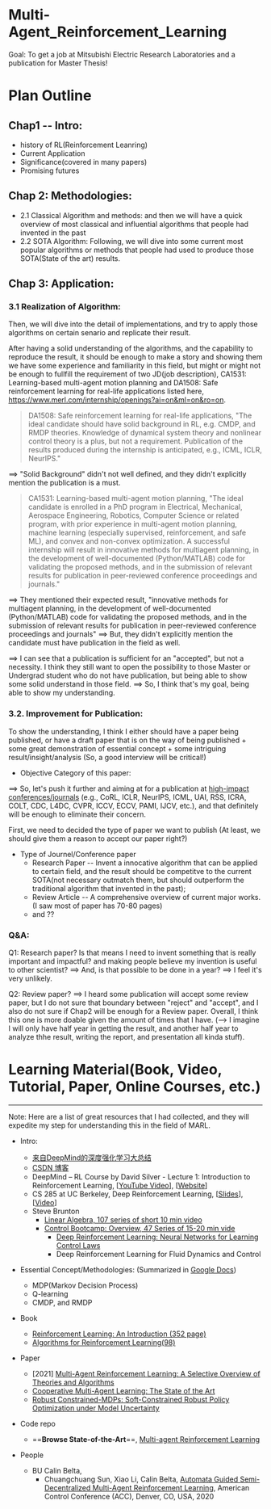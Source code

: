 
# Multi-Agent_Reinforcement_Learning

 Goal: To get a job at Mitsubishi Electric Research Laboratories and a publication for Master Thesis!
 


# Plan Outline

## Chap1 -- Intro: 

- history of RL(Reinforcement Leanring)
- Current Application
- Significance(covered in many papers)
- Promising futures


## Chap 2: Methodologies: 
- 2.1 Classical Algorithm and methods: and then we will have a quick overview of most classical and influential algorithms that people had invented in the past
- 2.2 SOTA Algorithm: Following, we will dive into some current most popular algorithms or methods that people had used to produce those SOTA(State of the art) results.

## Chap 3: Application: 

### 3.1 Realization of Algorithm: 
Then, we will dive into the detail of implementations, and try to apply those algorithms on certain senario and replicate their result. 


After having a solid understanding of the algorithms, and the capability to reproduce the result, it should be enough to make a story and showing them we have some experience and familiarity in this field, but might or might not be enough to fullfill the requirement of two JD(job description), CA1531: Learning-based multi-agent motion planning and DA1508: Safe reinforcement learning for real-life applications listed here, https://www.merl.com/internship/openings?ai=on&ml=on&ro=on.


> DA1508: Safe reinforcement learning for real-life applications, "The ideal candidate should have solid background in RL, e.g. CMDP, and RMDP theories. Knowledge of dynamical system theory and nonlinear control theory is a plus, but not a requirement. Publication of the results produced during the internship is anticipated, e.g., ICML, ICLR, NeurIPS."

==> "Solid Background" didn't not well defined, and they didn't explicitly mention the publication is a must.

> CA1531: Learning-based multi-agent motion planning, "The ideal candidate is enrolled in a PhD program in Electrical, Mechanical, Aerospace Engineering, Robotics, Computer Science or related program, with prior experience in multi-agent motion planning, machine learning (especially supervised, reinforcement, and safe ML), and convex and non-convex optimization. A successful internship will result in innovative methods for multiagent planning, in the development of well-documented (Python/MATLAB) code for validating the proposed methods, and in the submission of relevant results for publication in peer-reviewed conference proceedings and journals."

==> They mentioned their expected result, "innovative methods for multiagent planning, in the development of well-documented (Python/MATLAB) code for validating the proposed methods, and in the submission of relevant results for publication in peer-reviewed conference proceedings and journals" ==> But, they didn't explicitly mention the candidate must have publication in the field as well. 

==> I can see that a publication is sufficient for an "accepted", but not a necessity. I think they still want to open the possibility to those Master or Undergrad student who do not have publication, but being able to show some solid understand in those field. ==> So, I think that's my goal, being able to show my understanding. 


  ### 3.2. Improvement for Publication:

To show the understanding, I think I either should have a paper being published, or have a draft paper that is on the way of being published + some great demonstration of essential concept + some intriguing result/insight/analysis (So, a good interview will be critical!)

- Objective Category of this paper:

==> So, let's push it further and aiming at for a publication at [high-impact conferences/journals](https://blog.csdn.net/liz_Lee/article/details/107247831) (e.g., CoRL, ICLR, NeurIPS, ICML, UAI, RSS, ICRA, COLT, CDC, L4DC, CVPR, ICCV, ECCV, PAMI, IJCV, etc.), and that definitely will be enough to eliminate their concern.

First, we need to decided the type of paper we want to publish (At least, we should give them a reason to accept our paper right?)

- Type of Journel/Conference paper
  - Research Paper -- Invent a innocative algorithm that can be applied to certain field, and the result should be competitve to the current SOTA(not necessary outmatch them, but should outperform the traditional algorithm that invented in the past);
  - Review Article -- A comprehensive overview of current major works. (I saw most of paper has 70-80 pages)
  - and ??


### Q&A:
Q1: Research paper? Is that means I need to invent something that is really important and impactful? and making people believe my invention is useful to other scientist? ==> And, is that possible to be done in a year? ==> I feel it's very unlikely.

Q2: Review paper? ==> I heard some publication will accept some review paper, but I do not sure that boundary between "reject" and "accept", and I also do not sure if Chap2 will be enough for a Review paper.  Overall, I think this one is more doable given the amount of times that I have. (--> I imagine I will only have half year in getting the result, and another half year to analyze thhe result,  writing the report, and presentation all kinda stuff). 



# Learning Material(Book, Video, Tutorial, Paper, Online Courses, etc.)
--- 
Note: Here are a list of great resources that I had collected, and they will expedite my step for understanding this in the field of MARL. 


- Intro:
  - [来自DeepMind的深度强化学习大总结](https://blog.csdn.net/Mbx8X9u/article/details/78173539)
  - [CSDN 博客](https://so.csdn.net/so/search?q=reinforcement%20learning&t=&u=&utm_term=reinforcement%20learning&utm_medium=distribute.pc_toolbar_associateword.none-task-associate_word-opensearch_query-1-%3Cem%3Ereinforcement%3C%2Fem%3E%20learning.nonecase&depth_1-utm_source=distribute.pc_toolbar_associateword.none-task-associate_word-opensearch_query-1-%3Cem%3Ereinforcement%3C%2Fem%3E%20learning.nonecase&request_id=163203433916780269880564&opensearch_request_id=163203433916780269880564)
  - DeepMind – RL Course by David Silver - Lecture 1: Introduction to Reinforcement Learning, [[YouTube Video](https://www.youtube.com/watch?v=2pWv7GOvuf0&list=PLqYmG7hTraZDM-OYHWgPebj2MfCFzFObQ)], [[Website](https://www.davidsilver.uk/teaching/)]
  - CS 285 at UC Berkeley, Deep Reinforcement Learning, [[Slides](http://rail.eecs.berkeley.edu/deeprlcourse-fa20/)], [[Video](https://www.youtube.com/playlist?list=PL_iWQOsE6TfURIIhCrlt-wj9ByIVpbfGc)]
  - Steve Brunton
    - [Linear Algebra, 107 series of short 10 min video](https://www.youtube.com/watch?v=aHCyHbRIz44&list=PLMrJAkhIeNNRjxJ_sMtJ02geqw_-vuB7O&index=1)
    - [Control Bootcamp: Overview, 47 Series of 15-20 min vide](https://www.youtube.com/watch?v=Pi7l8mMjYVE&list=PLMrJAkhIeNNR20Mz-VpzgfQs5zrYi085m)
      - [Deep Reinforcement Learning: Neural Networks for Learning Control Laws](https://www.youtube.com/watch?v=IUiKAD6cuTA&list=RDCMUCm5mt-A4w61lknZ9lCsZtBw&start_radio=1&rv=IUiKAD6cuTA&t=26)
      - Deep Reinforcement Learning for Fluid Dynamics and Control

- Essential Concept/Methodologies: (Summarized in [Google Docs](https://docs.google.com/document/d/15fNROr4dFXfNl95aA0ONtwxhjZ_QwqlWTocAQEK65NE/edit?usp=sharing))
  - MDP(Markov Decision Process)
  - Q-learning
  - CMDP, and RMDP


- Book
  - [Reinforcement Learning: An Introduction (352 page)](https://web.stanford.edu/class/psych209/Readings/SuttonBartoIPRLBook2ndEd.pdf)
  - [Algorithms for Reinforcement Learning(98)](https://sites.ualberta.ca/~szepesva/papers/RLAlgsInMDPs.pdf)
- Paper
  - [2021] [Multi-Agent Reinforcement Learning: A Selective Overview of Theories and Algorithms](https://arxiv.org/pdf/1911.10635.pdf)
  - [Cooperative Multi-Agent Learning: The State of the Art](https://cs.gmu.edu/~lpanait/papers/panait05cmasl.pdf)
  - [Robust Constrained-MDPs: Soft-Constrained Robust
    Policy Optimization under Model Uncertainty](https://arxiv.org/pdf/2010.04870.pdf)


- Code repo
  - ==**Browse State-of-the-Art**==, [Multi-agent Reinforcement Learning](https://paperswithcode.com/task/multi-agent-reinforcement-learning)


- People
  - BU Calin Belta, 
    - Chuangchuang Sun, Xiao Li, Calin Belta, [Automata Guided Semi-Decentralized  Multi-Agent Reinforcement Learning](https://sites.bu.edu/hyness/publications/), American Control Conference (ACC), Denver, CO, USA, 2020